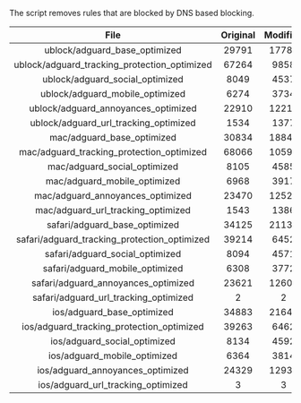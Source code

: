 The script removes rules that are blocked by DNS based blocking.


| File | Original | Modified |
|:----:|:-----:|:-----:|
| ublock/adguard_base_optimized | 29791 | 17789 |
| ublock/adguard_tracking_protection_optimized | 67264 | 9858 |
| ublock/adguard_social_optimized | 8049 | 4537 |
| ublock/adguard_mobile_optimized | 6274 | 3734 |
| ublock/adguard_annoyances_optimized | 22910 | 12217 |
| ublock/adguard_url_tracking_optimized | 1534 | 1377 |
| mac/adguard_base_optimized | 30834 | 18841 |
| mac/adguard_tracking_protection_optimized | 68066 | 10592 |
| mac/adguard_social_optimized | 8105 | 4585 |
| mac/adguard_mobile_optimized | 6968 | 3917 |
| mac/adguard_annoyances_optimized | 23470 | 12525 |
| mac/adguard_url_tracking_optimized | 1543 | 1386 |
| safari/adguard_base_optimized | 34125 | 21134 |
| safari/adguard_tracking_protection_optimized | 39214 | 6452 |
| safari/adguard_social_optimized | 8094 | 4571 |
| safari/adguard_mobile_optimized | 6308 | 3772 |
| safari/adguard_annoyances_optimized | 23621 | 12602 |
| safari/adguard_url_tracking_optimized | 2 | 2 |
| ios/adguard_base_optimized | 34883 | 21645 |
| ios/adguard_tracking_protection_optimized | 39263 | 6462 |
| ios/adguard_social_optimized | 8134 | 4592 |
| ios/adguard_mobile_optimized | 6364 | 3814 |
| ios/adguard_annoyances_optimized | 24329 | 12935 |
| ios/adguard_url_tracking_optimized | 3 | 3 |